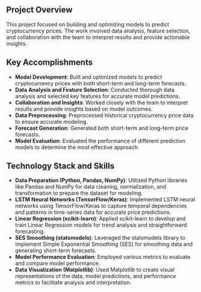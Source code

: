 ## Project Overview

This project focused on building and optimizing models to predict cryptocurrency prices. The work involved data analysis, feature selection, and collaboration with the team to interpret results and provide actionable insights.

## Key Accomplishments

- **Model Development**: Built and optimized models to predict cryptocurrency prices with both short-term and long-term forecasts.
- **Data Analysis and Feature Selection**: Conducted thorough data analysis and selected key features for accurate model predictions.
- **Collaboration and Insights**: Worked closely with the team to interpret results and provide insights based on model outcomes.
- **Data Preprocessing**: Preprocessed historical cryptocurrency price data to ensure accurate modeling.
- **Forecast Generation**: Generated both short-term and long-term price forecasts.
- **Model Evaluation**: Evaluated the performance of different prediction models to determine the most effective approach.

## Technology Stack and Skills

- **Data Preparation (Python, Pandas, NumPy)**: Utilized Python libraries like Pandas and NumPy for data cleaning, normalization, and transformation to prepare the dataset for modeling.
- **LSTM Neural Networks (TensorFlow/Keras)**: Implemented LSTM neural networks using TensorFlow/Keras to capture temporal dependencies and patterns in time-series data for accurate price predictions.
- **Linear Regression (scikit-learn)**: Applied scikit-learn to develop and train Linear Regression models for trend analysis and straightforward forecasting.
- **SES Smoothing (statsmodels)**: Leveraged the statsmodels library to implement Simple Exponential Smoothing (SES) for smoothing data and generating short-term forecasts.
- **Model Performance Evaluation**: Employed various metrics to evaluate and compare model performance.
- **Data Visualization (Matplotlib)**: Used Matplotlib to create visual representations of the data, model predictions, and performance metrics to facilitate analysis and interpretation.
